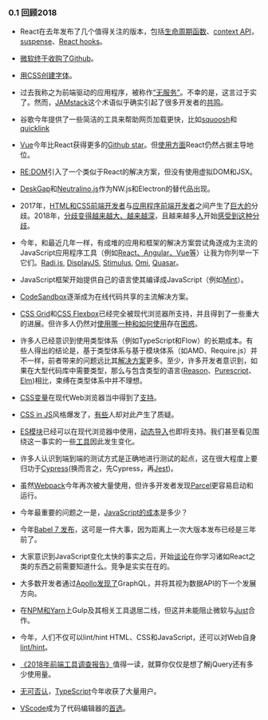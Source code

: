 ### 0.1 回顾2018

- React在去年发布了几个值得关注的版本，包括[生命周期函数](https://reactjs.org/blog/2018/03/29/react-v-16-3.html#component-lifecycle-changes)、[context API](https://reactjs.org/blog/2018/03/29/react-v-16-3.html#official-context-api)，[suspense](https://reactjs.org/docs/react-api.html#reactsuspense)、[React hooks](https://reactjs.org/docs/hooks-intro.html)。

- [微软终于收购了Github](https://news.microsoft.com/2018/06/04/microsoft-to-acquire-github-for-7-5-billion/)。

- [用CSS创建字体](https://yusugomori.com/projects/css-sans/)。

- 过去我称之为前端驱动的应用程序，被称作[“无服务”](https://thepowerofserverless.info/)。不幸的是，这言过于实了。然而，[JAMstack](https://jamstack.org/)这个术语似乎确实引起了很多开发者的[共鸣](https://jamstackconf.com/nyc/)。

- 谷歌今年提供了一些简洁的工具来帮助网页加载更快，比如[squoosh](https://github.com/GoogleChromeLabs/squoosh/)和[quicklink](https://github.com/GoogleChromeLabs/quicklink)

- [Vue](https://risingstars.js.org/2018/en/#section-framework)今年比React获得更多的[Github star](https://hasvuepassedreactyet.surge.sh/)。但[使用](https://www.npmjs.com/browse/depended)[方面](https://2018.stateofjs.com/front-end-frameworks/overview/)React仍然占据主导地位。

- [RE:DOM](https://github.com/redom/redom)引入了一个类似于React的解决方案，但没有使用虚拟DOM和JSX。

- [DeskGap](https://deskgap.com/)和[Neutralino.js](https://neutralino.js.org/)作为NW.js和Electron的替代品出现。

- 2017年，[HTML和CSS前端开发者](https://medium.com/@mandy.michael/is-there-any-value-in-people-who-cannot-write-javascript-d0a66b16de06)与[应用程序前端开发者](https://medium.com/@mandy.michael/is-there-any-value-in-people-who-cannot-write-javascript-d0a66b16de06)之间产生了[巨大的](https://medium.com/@jerrylowm/the-death-of-front-end-developers-803a95e0f411)分歧。2018年，[分歧变得越来越大、越来越深](https://css-tricks.com/the-great-divide/)，且越来越多[人](https://rachelandrew.co.uk/archives/2019/01/30/html-css-and-our-vanishing-industry-entry-points/)开始[感受到](https://hackernoon.com/the-backendification-of-frontend-development-62f218a773d4)[这种](http://bradfrost.com/blog/post/big-ol-ball-o-javascript/)[分歧](https://justmarkup.com/log/2018/11/just-markup/)。

- 今年，和最近几年一样，有成堆的应用和框架的解决方案尝试角逐成为主流的JavaScript应用程序工具（例如[React、Angular、Vue等](https://stateofjs.com/2017/front-end/results)）让我为你列举一下它们。[Radi.js](https://radi.js.org/), [DisplayJS](https://display.js.org/), [Stimulus](https://stimulusjs.org/), [Omi](https://github.com/Tencent/omi), [Quasar](https://quasar-framework.org/)。

- JavaScript框架开始提供自己的语言使其编译成JavaScript（例如[Mint](https://www.mint-lang.com/)）。

- [CodeSandbox](https://codesandbox.io/)逐渐成为在线代码共享的主流解决方案。

- [CSS Grid](https://cssgridgarden.com/)和[CSS Flexbox](https://flexboxfroggy.com/)已经完全被现代浏览器所支持，并且得到了一些重大的进展。但许多人仍然对[使用哪一种和如何使用](https://css-irl.info/to-grid-or-to-flex/)存在[困惑](https://www.youtube.com/watch?v=hs3piaN4b5I)。

- 许多人已经意识到使用类型体系（例如TypeScript和Flow）的长期成本。有些人得出的结论是，基于类型体系与基于模块体系（如AMD、Require.js）并不一样，前者带来的问题远比其[解决方案](https://medium.com/javascript-scene/the-typescript-tax-132ff4cb175b)更多。至少，许多开发者意识到，如果在大型代码库中需要类型，那么与包含类型的语言([Reason](https://reasonml.github.io/)、[Purescript](http://www.purescript.org/)、[Elm](https://elm-lang.org/))相比，束缚在类型体系中并不理想。

- [CSS变量](https://developer.mozilla.org/en-US/docs/Web/CSS/Using_CSS_variables)在现代Web浏览器当中得到了[支持](https://caniuse.com/#feat=css-variables)。

- [CSS in JS](http://michelebertoli.github.io/css-in-js/)风格爆发了，[有些](http://bradfrost.com/blog/link/whats-wrong-with-css-in-js/)人却对此产生了质疑。

- [ES模块](https://caniuse.com/#search=modules)已经可以在现代浏览器中使用，[动态导入](https://developers.google.com/web/updates/2017/11/dynamic-import#dynamic)也即将支持。我们甚至看见围绕这一事实的一些[工具](https://www.pikapkg.com/blog/introducing-pika-pack/)因此发生变化。

- 许多人认识到端到端的测试方式是正确地进行测试的起点，这在很大程度上要归功于[Cypress](https://www.cypress.io/how-it-works/)(换而言之，先Cypress，再[Jest](https://jestjs.io/))。

- 虽然[Webpack](https://webpack.js.org/)今年再次被大量使用，但许多开发者发现[Parcel](https://github.com/parcel-bundler/parcel)更容易启动和运行。

- 今年最重要的问题之一是，[JavaScript的成本](https://medium.com/@addyosmani/the-cost-of-javascript-in-2018-7d8950fbb5d4)是多少？

- 今年[Babel 7 发布](https://babeljs.io/blog/2018/08/27/7.0.0)，这可是一件大事，因为距离上一次大版本发布已经是三年前了。

- 大家意识到JavaScript变化太快的事实之后，开始[谈论](https://www.robinwieruch.de/javascript-fundamentals-react-requirements/)在你学习诸如React之类的东西之前需要知道什么。竞争是实实在在的。

- 大多数开发者通过[Apollo](https://www.apollographql.com/)[发现了](https://blog.bitsrc.io/why-does-everyone-love-graphql-17de7f99f05a)GraphQL，并将其视为数据API的下一个发展方向。

- 在[NPM和Yarn](https://css-tricks.com/why-npm-scripts/)上Gulp及其相关工具退居二线，但这并未能阻止微软与[Just](https://github.com/Microsoft/just)合作。

- 今年，人们不仅可以lint/hint HTML、CSS和JavaScript，还可以对Web自身[lint/hint](https://webhint.io/)。

- [《2018年前端工具调查报告》](https://ashleynolan.co.uk/blog/frontend-tooling-survey-2018-results)值得一读，就算你仅仅是想了解jQuery还有多少使用量。

- [无可否认](https://2018.stateofjs.com/javascript-flavors/typescript/)，[TypeScript](https://www.typescriptlang.org/)今年收获了大量用户。

- [VScode](https://code.visualstudio.com/)成为了代码编辑器的[首选](https://triplebyte.com/blog/editor-report-the-rise-of-visual-studio-code)。

